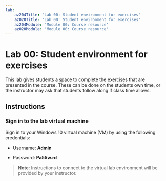 ```yaml
---
lab:
    az204Title: 'Lab 00: Student environment for exercises'
    az020Title: 'Lab 00: Student environment for exercises'
    az204Module: 'Module 00: Course resource'
    az020Module: 'Module 00: Course resource'
---
```


# Lab 00: Student environment for exercises

This lab gives students a space to complete the exercises that are presented in the course. These can be done on the students own time, or the instructor may ask that students follow along if class time allows.

## Instructions

### Sign in to the lab virtual machine

Sign in to your Windows 10 virtual machine (VM) by using the following credentials:

* Username: **Admin**

* Password: **Pa55w.rd**

> **Note**: Instructions to connect to the virtual lab environment will be provided by your instructor.
